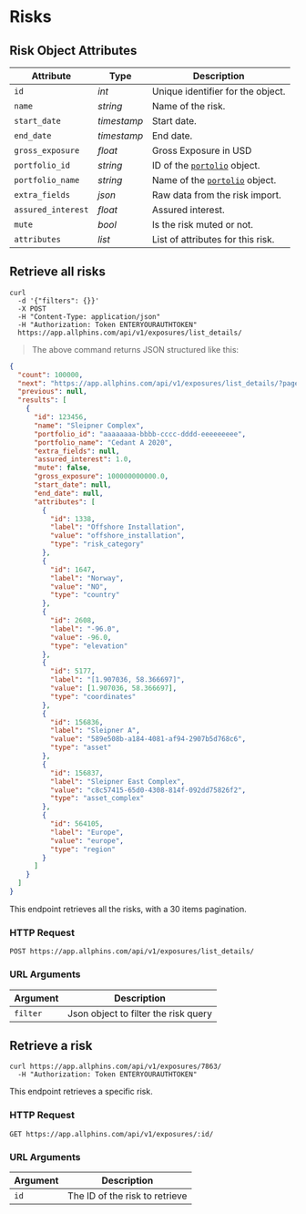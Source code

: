 # Risks

## Risk Object Attributes

| Attribute          | Type        | Description                                  |
| ------------------ | ----------- | -------------------------------------------- |
| `id`               | _int_       | Unique identifier for the object.            |
| `name`             | _string_    | Name of the risk.                            |
| `start_date`       | _timestamp_ | Start date.                                  |
| `end_date`         | _timestamp_ | End date.                                    |
| `gross_exposure`   | _float_     | Gross Exposure in USD                        |
| `portfolio_id`     | _string_    | ID of the [`portolio`](#portolios) object.   |
| `portfolio_name`   | _string_    | Name of the [`portolio`](#portolios) object. |
| `extra_fields`     | _json_      | Raw data from the risk import.               |
| `assured_interest` | _float_     | Assured interest.                            |
| `mute`             | _bool_      | Is the risk muted or not.                    |
| `attributes`       | _list_      | List of attributes for this risk.            |

## Retrieve all risks

```shell
curl
  -d '{"filters": {}}'
  -X POST
  -H "Content-Type: application/json"
  -H "Authorization: Token ENTERYOURAUTHTOKEN"
  https://app.allphins.com/api/v1/exposures/list_details/
```

> The above command returns JSON structured like this:

```json
{
  "count": 100000,
  "next": "https://app.allphins.com/api/v1/exposures/list_details/?page=2",
  "previous": null,
  "results": [
    {
      "id": 123456,
      "name": "Sleipner Complex",
      "portfolio_id": "aaaaaaaa-bbbb-cccc-dddd-eeeeeeeee",
      "portfolio_name": "Cedant A 2020",
      "extra_fields": null,
      "assured_interest": 1.0,
      "mute": false,
      "gross_exposure": 100000000000.0,
      "start_date": null,
      "end_date": null,
      "attributes": [
        {
          "id": 1338,
          "label": "Offshore Installation",
          "value": "offshore_installation",
          "type": "risk_category"
        },
        {
          "id": 1647,
          "label": "Norway",
          "value": "NO",
          "type": "country"
        },
        {
          "id": 2608,
          "label": "-96.0",
          "value": -96.0,
          "type": "elevation"
        },
        {
          "id": 5177,
          "label": "[1.907036, 58.366697]",
          "value": [1.907036, 58.366697],
          "type": "coordinates"
        },
        {
          "id": 156836,
          "label": "Sleipner A",
          "value": "589e508b-a184-4081-af94-2907b5d768c6",
          "type": "asset"
        },
        {
          "id": 156837,
          "label": "Sleipner East Complex",
          "value": "c8c57415-65d0-4308-814f-092dd75826f2",
          "type": "asset_complex"
        },
        {
          "id": 564105,
          "label": "Europe",
          "value": "europe",
          "type": "region"
        }
      ]
    }
  ]
}
```

This endpoint retrieves all the risks, with a 30 items pagination.

### HTTP Request

`POST https://app.allphins.com/api/v1/exposures/list_details/`

### URL Arguments

| Argument | Description                          |
| -------- | ------------------------------------ |
| `filter` | Json object to filter the risk query |

## Retrieve a risk

```shell
curl https://app.allphins.com/api/v1/exposures/7863/
  -H "Authorization: Token ENTERYOURAUTHTOKEN"
```

This endpoint retrieves a specific risk.

### HTTP Request

`GET https://app.allphins.com/api/v1/exposures/:id/`

### URL Arguments

| Argument | Description                    |
| -------- | ------------------------------ |
| `id`     | The ID of the risk to retrieve |
